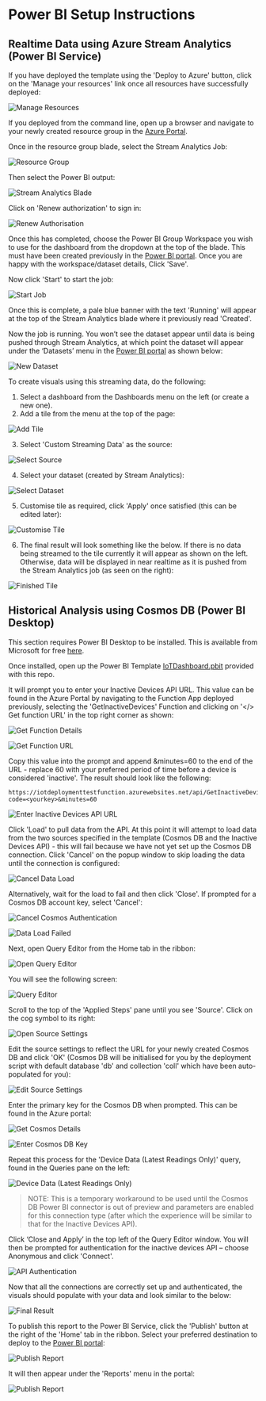 Power BI Setup Instructions
======
## Realtime Data using Azure Stream Analytics (Power BI Service)
If you have deployed the template using the 'Deploy to Azure' button, click on the 'Manage your resources' link once all resources have successfully deployed:

![Manage Resources](Images/ManageResources.PNG)

If you deployed from the command line, open up a browser and navigate to your newly created resource group in the [Azure Portal](https://portal.azure.com).

Once in the resource group blade, select the Stream Analytics Job:

![Resource Group](Images/ResourceGroup.PNG)

Then select the Power BI output:

![Stream Analytics Blade](Images/StreamAnalytics1.png)

Click on 'Renew authorization' to sign in:

![Renew Authorisation](Images/RenewAuth.png)

Once this has completed, choose the Power BI Group Workspace you wish to use for the dashboard from the dropdown at the top of the blade. This must have been created previously in the [Power BI portal](https://powerbi.microsoft.com/). Once you are happy with the workspace/dataset details, Click 'Save'.

Now click 'Start' to start the job:

![Start Job](Images/StreamAnalytics2.PNG)

Once this is complete, a pale blue banner with the text 'Running' will appear at the top of the Stream Analytics blade where it previously read 'Created'.

Now the job is running. You won’t see the dataset appear until data is being pushed through Stream Analytics, at which point the dataset will appear under the ‘Datasets’ menu in the [Power BI portal](https://powerbi.microsoft.com/) as shown below:

![New Dataset](Images/PowerBIStreamingDataset.PNG)

To create visuals using this streaming data, do the following:
1. Select a dashboard from the Dashboards menu on the left (or create a new one).
2. Add a tile from the menu at the top of the page:

![Add Tile](Images/AddTile.PNG)

3. Select 'Custom Streaming Data' as the source: 

![Select Source](Images/ConfigureTile1.PNG)

4. Select your dataset (created by Stream Analytics): 

![Select Dataset](Images/ConfigureTile2.PNG)

5. Customise tile as required, click 'Apply' once satisfied (this can be edited later):

![Customise Tile](Images/ConfigureTile3.PNG)

6. The final result will look something like the below. If there is no data being streamed to the tile currently it will appear as shown on the left. Otherwise, data will be displayed in near realtime as it is pushed from the Stream Analytics job (as seen on the right):

![Finished Tile](Images/TileDemo.PNG)

## Historical Analysis using Cosmos DB (Power BI Desktop)
This section requires Power BI Desktop to be installed. This is available from Microsoft for free [here](https://powerbi.microsoft.com/en-us/desktop/).

Once installed, open up the Power BI Template [IoTDashboard.pbit](IoTDashboard.pbit) provided with this repo.

It will prompt you to enter your Inactive Devices API URL. This value can be found in the Azure Portal by navigating to the Function App deployed previously, selecting the 'GetInactiveDevices' Function and clicking on '</> Get function URL' in the top right corner as shown:

![Get Function Details](Images/GetFunctionDetails.PNG)

![Get Function URL](Images/GetFunctionURL.PNG)

Copy this value into the prompt and append &minutes=60 to the end of the URL - replace 60 with your preferred period of time before a device is considered 'inactive'. The result should look like the following:

```
https://iotdeploymenttestfunction.azurewebsites.net/api/GetInactiveDevices?code=<yourkey>&minutes=60
```

![Enter Inactive Devices API URL](Images/APIURL.png)

Click 'Load' to pull data from the API. At this point it will attempt to load data from the two sources specified in the template (Cosmos DB and the Inactive Devices API) - this will fail because we have not yet set up the Cosmos DB connection. Click 'Cancel' on the popup window to skip loading the data until the connection is configured:

![Cancel Data Load](Images/CancelLoad.PNG)

Alternatively, wait for the load to fail and then click 'Close'. If prompted for a Cosmos DB account key, select 'Cancel': 

![Cancel Cosmos Authentication](Images/CancelCosmosAuth.PNG)

![Data Load Failed](Images/LoadFailed.PNG)

Next, open Query Editor from the Home tab in the ribbon:

![Open Query Editor](Images/OpenQueryEditor.PNG)

You will see the following screen:

![Query Editor](Images/QueryEditor1.png)

Scroll to the top of the 'Applied Steps' pane until you see 'Source'. Click on the cog symbol to its right:

![Open Source Settings](Images/OpenSource.PNG)

Edit the source settings to reflect the URL for your newly created Cosmos DB and click 'OK' (Cosmos DB will be initialised for you by the deployment script with default database 'db' and collection 'coll' which have been auto-populated for you):

![Edit Source Settings](Images/EditSource.png)

Enter the primary key for the Cosmos DB when prompted. This can be found in the Azure portal:

![Get Cosmos Details](Images/CosmosDetails.PNG)

![Enter Cosmos DB Key](Images/CosmosKey.png)

Repeat this process for the 'Device Data (Latest Readings Only)' query, found in the Queries pane on the left:

![Device Data (Latest Readings Only)](Images/RepeatProcess.PNG)
 
>NOTE: This is a temporary workaround to be used until the Cosmos DB Power BI connector is out of preview and parameters are enabled for this connection type (after which the experience will be similar to that for the Inactive Devices API). 

Click ‘Close and Apply’ in the top left of the Query Editor window. You will then be prompted for authentication for the inactive devices API – choose Anonymous and click 'Connect'.

![API Authentication](Images/APIAuth.png)

Now that all the connections are correctly set up and authenticated, the visuals should populate with your data and look similar to the below:

![Final Result](Images/FinalResult.png)

To publish this report to the Power BI Service, click the 'Publish' button at the right of the 'Home' tab in the ribbon. Select your preferred destination to deploy to the [Power BI portal](https://powerbi.microsoft.com):

![Publish Report](Images/Publish.PNG)

It will then appear under the 'Reports' menu in the portal:

![Publish Report](Images/ReportsPortal.PNG)